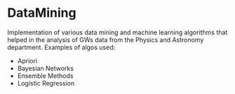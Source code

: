 # DataMining

Implementation of various data mining and machine learning algorithms that helped in the analysis of GWs data from the Physics and Astronomy department.
Examples of algos used:

- Apriori
- Bayesian Networks
- Ensemble Methods
- Logistic Regression
